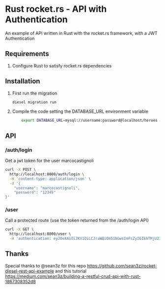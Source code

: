 # Rust rocket.rs - API with Authentication

An example of API written in Rust with the rocket.rs framework, with a JWT Authentication 

## Requirements

1. Configure Rust to satisfy rocket.rs dependencies

## Installation

1. First run the migration
    ```bash
    diesel migration run
    ```
2. Compile the code setting the DATABASE_URL environment variable
    ```bash
        export DATABASE_URL=mysql://username:password@localhost/heroes && cargo run
    ```

## API

### /auth/login
Get a jwt token for the user marcocastignoli
```bash
curl -X POST \
  http://localhost:8000/auth/login \
  -H 'content-type: application/json' \
  -d '{
	"username": "marcocastignoli",
	"password": "12345"
}'
```
### /user
Call a protected route (use the token returned from the /auth/login API)
```bash
curl -X GET \
  http://localhost:8000/user \
  -H 'authentication: eyJ0eXAiOiJKV1QiLCJraWQiOm51bGwsImFsZyI6IkhTMjU2In0.eyJpc3MiOm51bGwsInN1YiI6Im1hcmNvY2FzdGlnbm9saSIsImF1ZCI6bnVsbCwiZXhwIjpudWxsLCJuYmYiOm51bGwsImlhdCI6bnVsbCwianRpIjpudWxsfQ.fnp0D8Qh1bTFv1zKTVGAxwjtyTCOqKuarRzBQabjiCI'
```

## Thanks
Special thanks to @sean3z for this repo https://github.com/sean3z/rocket-diesel-rest-api-example and this tutorial https://medium.com/sean3z/building-a-restful-crud-api-with-rust-1867308352d8